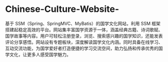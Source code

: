 # Chinese-Culture-Website-
基于 SSM（Spring、SpringMVC、MyBatis）的国学文化网站，利用 SSM 框架搭建起稳定高效的平台。网站集丰富国学资源于一体，涵盖经典古籍、诗词歌赋、国学故事等内容。用户可轻松注册登录，浏览、搜索感兴趣的国学知识，还能发表评论分享感悟。网站设有专题板块，深度解读国学文化内涵。同时具备在线学习、互动交流功能，为国学爱好者打造便捷的学习交流空间，助力弘扬和传承优秀的国学文化，让更多人感受国学魅力。 
